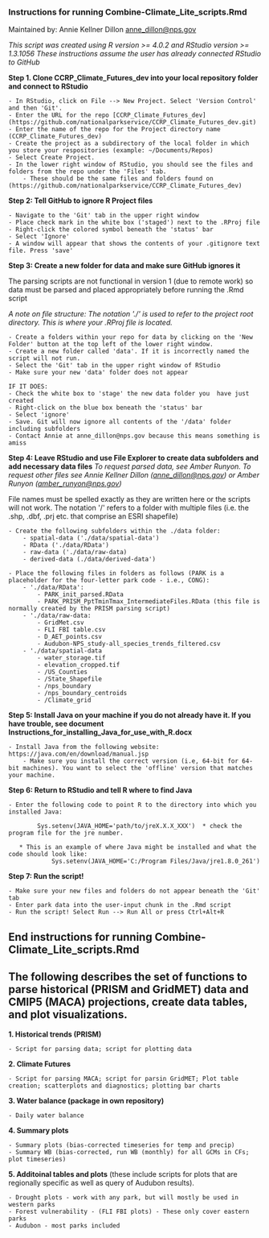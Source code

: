 

### Instructions for running Combine-Climate_Lite_scripts.Rmd

Maintained by: Annie Kellner Dillon
                anne_dillon@nps.gov

*This script was created using R version >= 4.0.2 and RStudio version >= 1.3.1056*
*These instructions assume the user has already connected RStudio to GitHub*

**Step 1. Clone CCRP_Climate_Futures_dev into your local repository folder and connect to RStudio**

    - In RStudio, click on File --> New Project. Select 'Version Control' and then 'Git'.
    - Enter the URL for the repo [CCRP_Climate_Futures_dev] (https://github.com/nationalparkservice/CCRP_Climate_Futures_dev.git)
    - Enter the name of the repo for the Project directory name (CCRP_Climate_Futures_dev)
    - Create the project as a subdirectory of the local folder in which you store your respositories (example: ~/Documents/Repos)
    - Select Create Project. 
    - In the lower right window of RStudio, you should see the files and folders from the repo under the 'Files' tab. 
        - These should be the same files and folders found on (https://github.com/nationalparkservice/CCRP_Climate_Futures_dev)

**Step 2: Tell GitHub to ignore R Project files**

    - Navigate to the 'Git' tab in the upper right window
    - Place check mark in the white box ('staged') next to the .RProj file
    - Right-click the colored symbol beneath the 'status' bar 
    - Select 'Ignore'
    - A window will appear that shows the contents of your .gitignore text file. Press 'save'
    
**Step 3: Create a new folder for data and make sure GitHub ignores it**

The parsing scripts are not functional in version 1 (due to remote work) so data must be parsed and placed appropriately before running the .Rmd script

*A note on file structure: The notation './' is used to refer to the project root directory. This is where your .RProj file is located.*

    - Create a folders within your repo for data by clicking on the 'New Folder' button at the top left of the lower right window. 
    - Create a new folder called 'data'. If it is incorrectly named the script will not run. 
    - Select the 'Git' tab in the upper right window of RStudio
    - Make sure your new 'data' folder does not appear
    
    IF IT DOES: 
    - Check the white box to 'stage' the new data folder you  have just created
    - Right-click on the blue box beneath the 'status' bar
    - Select 'ignore'
    - Save. Git will now ignore all contents of the '/data' folder including subfolders
    - Contact Annie at anne_dillon@nps.gov because this means something is amiss

**Step 4: Leave RStudio and use File Explorer to create data subfolders and add necessary data files**
*To request parsed data, see Amber Runyon. To request other files see Annie Kellner Dillon (anne_dillon@nps.gov) or Amber Runyon (amber_runyon@nps.gov)*

File names must be spelled exactly as they are written here or the scripts will not work. The notation '/' refers to a folder with multiple files (i.e. the .shp, .dbf, .prj etc. that comprise an ESRI shapefile)
    
    - Create the following subfolders within the ./data folder:
        - spatial-data ('./data/spatial-data')
        - RData ('./data/RData')
        - raw-data ('./data/raw-data)
        - derived-data (./data/derived-data')
        
    - Place the following files in folders as follows (PARK is a placeholder for the four-letter park code - i.e., CONG):
        - './data/RData':
            - PARK_init_parsed.RData
            - PARK_PRISM_PptTminTmax_IntermediateFiles.RData (this file is normally created by the PRISM parsing script)
        - './data/raw-data:
            - GridMet.csv
            - FLI FBI table.csv
            - D_AET_points.csv
            - Audubon-NPS_study-all_species_trends_filtered.csv
        - './data/spatial-data
            - water_storage.tif 
            - elevation_cropped.tif
            - /US_Counties 
            - /State_Shapefile
            - /nps_boundary
            - /nps_boundary_centroids
            - /Climate_grid

**Step 5: Install Java on your machine if you do not already have it. If you have trouble, see document Instructions_for_installing_Java_for_use_with_R.docx**

    - Install Java from the following website: https://java.com/en/download/manual.jsp  
        - Make sure you install the correct version (i.e, 64-bit for 64-bit machines). You want to select the 'offline' version that matches your machine. 
        

**Step 6: Return to RStudio and tell R where to find Java**

    - Enter the following code to point R to the directory into which you installed Java:

            Sys.setenv(JAVA_HOME='path/to/jreX.X.X_XXX')  * check the program file for the jre number.

       * This is an example of where Java might be installed and what the code should look like: 
                Sys.setenv(JAVA_HOME='C:/Program Files/Java/jre1.8.0_261')
                
**Step 7: Run the script!**

    - Make sure your new files and folders do not appear beneath the 'Git' tab
    - Enter park data into the user-input chunk in the .Rmd script
    - Run the script! Select Run --> Run All or press Ctrl+Alt+R

## End instructions for running Combine-Climate_Lite_scripts.Rmd
    

## The following describes the set of functions to parse historical (PRISM and GridMET) data and CMIP5 (MACA) projections, create data tables, and plot visualizations.

**1. Historical trends (PRISM)**

    - Script for parsing data; script for plotting data
**2. Climate Futures**

    - Script for parsing MACA; script for parsin GridMET; Plot table creation; scatterplots and diagnostics; plotting bar charts
**3. Water balance (package in own repository)**

    - Daily water balance
**4. Summary plots**

    - Summary plots (bias-corrected timeseries for temp and precip)
    - Summary WB (bias-corrected, run WB (monthly) for all GCMs in CFs; plot timeseries)
**5. Additoinal tables and plots** (these include scripts for plots that are regionally specific as well as query of Audubon results).

    - Drought plots - work with any park, but will mostly be used in western parks
    - Forest vulnerability - (FLI FBI plots) - These only cover eastern parks
    - Audubon - most parks included

